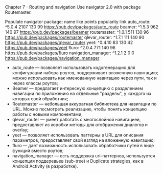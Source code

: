 Chapter 7 - Routing and navigation
Use navigator 2.0 with package Routemaster.

Populate navigator package:
name                        like    points  popularity  link
auto_route: ^5.0.4          2107    130     99          https://pub.dev/packages/auto_route
beamer: ^1.5.3              962     140     97          https://pub.dev/packages/beamer
routemaster: ^1.0.1         511     130     96          https://pub.dev/packages/routemaster
qlevar_router: ^1.7.1       111     140     90          https://pub.dev/packages/qlevar_router
yeet: ^0.4.10               83      130     42          https://pub.dev/packages/yeet
fluro: ^2.0.4               771     140     98          https://pub.dev/packages/fluro
navigation_manager: ^1.2.1  2       0       0           https://pub.dev/packages/navigation_manager

* auto_route — позволяет использовать кодогенерацию для конфигурации набора роутов, поддерживает вложенную навигацию; можно использовать как именованную навигацию через пути, так и через классы роутов;
* Beamer — предлагает интересную концепцию с разделением навигации по приложению на отдельные "разделы", у каждого из которых свой обработчик;
* Routemaster — небольшая аккуратная библиотека для навигации по URL. Можно посмотреть реализацию, чтобы понять концепцию работы с новыми компонентами;
* qlevar_router — умеет работать с многослойной навигацией, предоставляет из коробки методы для отображения диалогов и overlay;
* yeet — позволяет использовать паттерны в URL для описания параметров, предоставляет свой взгляд на вложенную навигацию;
* fluro — дает возможность использовать обработчики путей в виде функций вместо роутов;
* navigation_manager — есть поддержка uri-паттернов, используется концепция поддеревьев (sub-tree) и Duplicate strategies, как в Android Activity (в разработке).